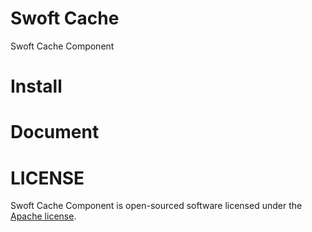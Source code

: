 # Swoft Cache
Swoft Cache Component

# Install

# Document

# LICENSE
Swoft Cache Component is open-sourced software licensed under the [Apache license](LICENSE).
